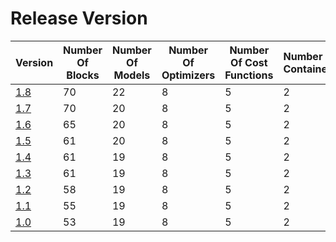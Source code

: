 # Release Version

| Version               | Number Of Blocks | Number Of Models | Number Of Optimizers | Number Of Cost Functions | Number Of Containers | Number of Utilities | Number Of Regularizers | Backward Incompatible Changes |
|-----------------------|------------------|------------------|----------------------|--------------------------|----------------------|---------------------|------------------------|-------------------------------|
| [1.8](Release/1-8.md) | 70               | 22               | 8                    | 5                        | 2                    | 3                   | 3                      | No                            |
| [1.7](Release/1-7.md) | 70               | 20               | 8                    | 5                        | 2                    | 3                   | 3                      | No                            |
| [1.6](Release/1-6.md) | 65               | 20               | 8                    | 5                        | 2                    | 3                   | 3                      | No                            |
| [1.5](Release/1-5.md) | 61               | 20               | 8                    | 5                        | 2                    | 3                   | 3                      | No                            |
| [1.4](Release/1-4.md) | 61               | 19               | 8                    | 5                        | 2                    | 3                   | 3                      | Yes                           |
| [1.3](Release/1-3.md) | 61               | 19               | 8                    | 5                        | 2                    | 3                   | 3                      | No                            |
| [1.2](Release/1-2.md) | 58               | 19               | 8                    | 5                        | 2                    | 3                   | 3                      | No                            |
| [1.1](Release/1-1.md) | 55               | 19               | 8                    | 5                        | 2                    | 3                   | 3                      | No                            |
| [1.0](Release/1-0.md) | 53               | 19               | 8                    | 5                        | 2                    | 3                   | 3                      | No                            |
